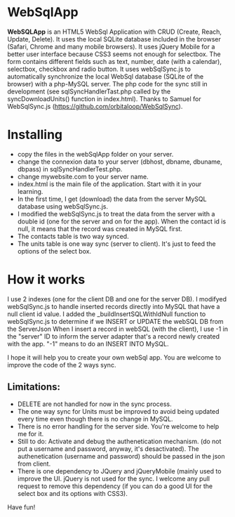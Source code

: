 WebSqlApp 
=====================
**WebSQLApp** is an HTML5 WebSql Application with CRUD (Create, Reach, Update, Delete). It uses the local SQLite database included in the browser (Safari, Chrome and many mobile browsers). It uses jQuery Mobile for a better user interface because CSS3 seems not enough for selectbox. The form contains different fields such as text, number, date (with a calendar), selectbox, checkbox and radio button. It uses webSqlSync.js to automatically synchronize the local WebSql database (SQLite of the browser) with a php-MySQL server. The php code for the sync still in development (see sqlSyncHandlerTast.php called by the syncDownloadUnits() function in index.html). Thanks to Samuel for WebSqlSync.js (https://github.com/orbitaloop/WebSqlSync).

Installing
==========

- copy the files in the webSqlApp folder on your server.  
- change the connexion data to your server (dbhost, dbname, dbuname, dbpass) in sqlSyncHandlerTest.php.
- change mywebsite.com to your server name.
- index.html is the main file of the application. Start with it in your learning.
- In the first time, I get (download) the data from the server MySQL database using webSqlSync.js. 
- I modified the webSqlSync.js to treat the data from the server with a double id (one for the server and on for the app). When the contact id is null, it means that the record was created in MySQL first.
- The contacts table is two way synced.
- The units table is one way sync (server to client). It's just to feed the options of the select box.
 
How it works
==========
I use 2 indexes (one for the client DB and one for the server DB). 
I modifyed webSqlSync.js to handle inserted records directly into MySQL that have a null client id value.
I added the _buildInsertSQLWithIdNull function to webSqlSync.js to determine if we INSERT or UPDATE the webSQL DB from the ServerJson
When I insert a record in webSQL (with the client), I use -1 in the "server" ID to inform the server adapter that's a record newly created with the app. 
"-1" means to do an INSERT INTO MySQL.
 
I hope it will help you to create your own webSql app. You are welcome to improve the code of the 2 ways sync.

## Limitations:

 - DELETE are not handled for now in the sync process.
 - The one way sync for Units must be improved to avoid being updated every time even though there is no change in MySQL. 
 - There is no error handling for the server side. You're welcome to help me for it.
 - Still to do: Activate and debug the authenetication mechanism. (do not put a username and password, anyway, it's desactivated). The authenetication (username and password) should be passed in the json from client. 
 - There is one dependency to JQuery and jQueryMobile (mainly used to improve the UI. jQuery is not used for the sync. I welcome any pull request to remove this dependency (if you can do a good UI for the select box and its options with CSS3).
 
Have fun!
 
